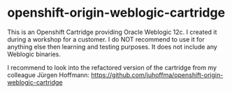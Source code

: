 # openshift-origin-weblogic-cartridge

This is an Openshift Cartridge providing Oracle Weblogic 12c. I created it during a workshop for a customer. I do NOT recommend to use it for anything else then learning and testing purposes. It does not include any Weblogic binaries. 

I recommend to look into the refactored version of the cartridge from my colleague Jürgen Hoffmann: https://github.com/juhoffma/openshift-origin-weblogic-cartridge
